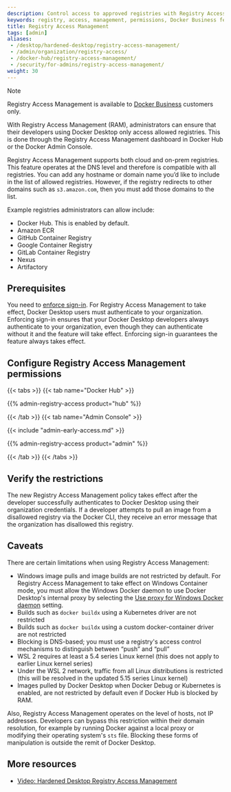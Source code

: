 ```yaml
---
description: Control access to approved registries with Registry Access Management, ensuring secure Docker Desktop usage
keywords: registry, access, management, permissions, Docker Business feature, security, admin
title: Registry Access Management
tags: [admin]
aliases:
 - /desktop/hardened-desktop/registry-access-management/
 - /admin/organization/registry-access/
 - /docker-hub/registry-access-management/
 - /security/for-admins/registry-access-management/
weight: 30
---
```


> [!NOTE]
>
> Registry Access Management is available to [Docker Business](/manuals/subscription/details.md) customers only.

With Registry Access Management (RAM), administrators can ensure that their developers using Docker Desktop only access allowed registries. This is done through the Registry Access Management dashboard in Docker Hub or the Docker Admin Console.

Registry Access Management supports both cloud and on-prem registries. This feature operates at the DNS level and therefore is compatible with all registries. You can add any hostname or domain name you’d like to include in the list of allowed registries. However, if the registry redirects to other domains such as `s3.amazon.com`, then you must add those domains to the list.

Example registries administrators can allow include:

 - Docker Hub. This is enabled by default.
 - Amazon ECR
 - GitHub Container Registry
 - Google Container Registry
 - GitLab Container Registry
 - Nexus
 - Artifactory

## Prerequisites

You need to [enforce sign-in](../enforce-sign-in/_index.md). For Registry Access
Management to take effect, Docker Desktop users must authenticate to your
organization. Enforcing sign-in ensures that your Docker Desktop developers
always authenticate to your organization, even though they can authenticate
without it and the feature will take effect. Enforcing sign-in guarantees the
feature always takes effect.

## Configure Registry Access Management permissions

{{< tabs >}}
{{< tab name="Docker Hub" >}}

{{% admin-registry-access product="hub" %}}

{{< /tab >}}
{{< tab name="Admin Console" >}}

{{< include "admin-early-access.md" >}}

{{% admin-registry-access product="admin" %}}

{{< /tab >}}
{{< /tabs >}}

## Verify the restrictions

The new Registry Access Management policy takes effect after the developer successfully authenticates to Docker Desktop using their organization credentials. If a developer attempts to pull an image from a disallowed registry via the Docker CLI, they receive an error message that the organization has disallowed this registry.

## Caveats

There are certain limitations when using Registry Access Management:

- Windows image pulls and image builds are not restricted by default. For Registry Access Management to take effect on Windows Container mode, you must allow the Windows Docker daemon to use Docker Desktop's internal proxy by selecting the [Use proxy for Windows Docker daemon](/manuals/desktop/settings-and-maintenance/settings.md#proxies) setting.
- Builds such as `docker buildx` using a Kubernetes driver are not restricted
- Builds such as `docker buildx` using a custom docker-container driver are not restricted
- Blocking is DNS-based; you must use a registry's access control mechanisms to distinguish between “push” and “pull”
- WSL 2 requires at least a 5.4 series Linux kernel (this does not apply to earlier Linux kernel series)
- Under the WSL 2 network, traffic from all Linux distributions is restricted (this will be resolved in the updated 5.15 series Linux kernel)
- Images pulled by Docker Desktop when Docker Debug or Kubernetes is enabled, are not restricted by default even if Docker Hub is blocked by RAM.

Also, Registry Access Management operates on the level of hosts, not IP addresses. Developers can bypass this restriction within their domain resolution, for example by running Docker against a local proxy or modifying their operating system's `sts` file. Blocking these forms of manipulation is outside the remit of Docker Desktop.

## More resources

- [Video: Hardened Desktop Registry Access Management](https://www.youtube.com/watch?v=l9Z6WJdJC9A)
